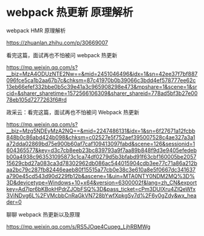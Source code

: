 # webpack 热更新 原理解析



webpack HMR 原理解析

https://zhuanlan.zhihu.com/p/30669007





看完这篇，面试再也不怕被问 webpack 热更新

https://mp.weixin.qq.com/s?__biz=MzA4ODUzNTE2Nw==&mid=2451046496&idx=1&sn=42ee37f7bf887096fce5ca1b2aa67b7c&chksm=87c41970b0b39066c3bdd4ef578777ee62c13eb66efef332bbe0b5c39e41a3c965908298e473&mpshare=1&scene=1&srcid=&sharer_sharetime=1572566106309&sharer_shareid=778ad5bf3b27e0078eb105d7277263f6#rd



政采云：看完这篇，面试再也不怕被问 Webpack 热更新

https://mp.weixin.qq.com/s?__biz=Mzg5NDEyMzA2NQ==&mid=2247486131&idx=1&sn=6f27671a12fcbb848b0c86abd424b098&chksm=c02527e5f752aef395007528c4ae327a3a1a72dda02869bd75e900b60af7caf109413097fabd&scene=126&sessionid=1604365577&key=d3c7cb8eeb23bc839793a9f7aa89b848f9d3e9405efedebb00a4938c963531095873c1ca74df0279d5b3bfabd91f63cbf160005be205715629cbd27a083ca3d78302962db086ac544015904cdb3ee77c71a86a212baa2bc79c287fb82446eaeb80f15515a77cb0e38c3e610a8e5f0667dc341637a790e45cd543d90d229fb12b&ascene=1&uin=MTA0NTY0NDM2MQ%3D%3D&devicetype=Windows+10+x64&version=6300002f&lang=zh_CN&exportkey=Ad7lpr6bKBokHPdrZJObFSQ%3D&pass_ticket=cPm3DUlXru4ZlQeWfx3ViNDvg6L%2FVMcbbCnRaGkVN728bYwfXpkgSy7d%2F6y0gZdy&wx_header=0



聊聊 webpack 热更新以及原理

https://mp.weixin.qq.com/s/RS5JOqe4Cuqeg_LjhRBMWg

